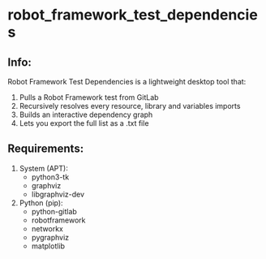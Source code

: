 # robot_framework_test_dependencies

## Info:
Robot Framework Test Dependencies is a lightweight desktop tool that:
1. Pulls a Robot Framework test from GitLab
2. Recursively resolves every resource, library and variables imports
3. Builds an interactive dependency graph
4. Lets you export the full list as a .txt file

## Requirements:
1. System (APT):
   - python3-tk
   - graphviz
   - libgraphviz-dev
2. Python (pip):
   - python-gitlab
   - robotframework
   - networkx
   - pygraphviz
   - matplotlib
